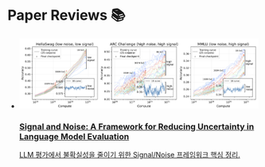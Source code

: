 # Paper Reviews 📚


<ul class="post-cards">
<li>
  <a href="2025-08-23-signal_and_noise/" class="post-card">
    <img class="thumb off-glb" src="assets/img/signal-and-noise.png" alt="Signal and Noise cover" loading="lazy">
    <div class="meta">
      <h3 class="title">Signal and Noise: A Framework for Reducing Uncertainty in Language Model Evaluation</h3>
      <p class="desc">LLM 평가에서 불확실성을 줄이기 위한 Signal/Noise 프레임워크 핵심 정리.</p>
    </div>
  </a>
</li>
</ul>